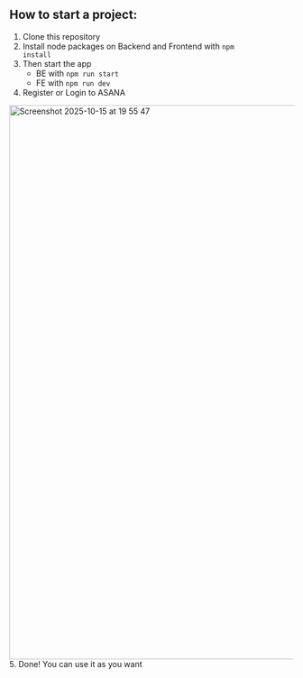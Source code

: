 <h2>How to start a project:</h2>

1. Clone this repository
2. Install node packages on Backend and Frontend with <code>npm install</code>
3. Then start the app
   - BE with <code>npm run start</code>
   - FE with <code>npm run dev</code>
4. Register or Login to ASANA
<img width="1280" height="982" alt="Screenshot 2025-10-15 at 19 55 47" src="https://github.com/user-attachments/assets/6c194d0e-f611-4b6e-a1d5-9f050f851fa3" />
5. Done! You can use it as you want
